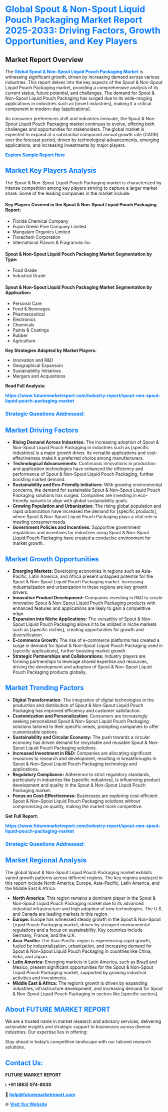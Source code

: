 <h1 style="color: #007BFF;">Global Spout & Non-Spout Liquid Pouch Packaging Market Report 2025-2033: Driving Factors, Growth Opportunities, and Key Players</h1>

<section id="overview">
<h2>Market Report Overview</h2>
<p>The <a href="https://www.futuremarketreport.com/industry-report/spout-non-spout-liquid-pouch-packaging-market" style="color: #007BFF; text-decoration: none;"><strong>Global Spout & Non-Spout Liquid Pouch Packaging Market</strong></a> is witnessing significant growth, driven by increasing demand across various industries. This report delves into the key aspects of the Spout & Non-Spout Liquid Pouch Packaging market, providing a comprehensive analysis of its current status, future potential, and challenges. The demand for Spout & Non-Spout Liquid Pouch Packaging has surged due to its wide-ranging applications in industries such as [insert industries], making it a critical component in modern-day [applications].</p>
<p>As consumer preferences shift and industries innovate, the Spout & Non-Spout Liquid Pouch Packaging market continues to evolve, offering both challenges and opportunities for stakeholders. The global market is expected to expand at a substantial compound annual growth rate (CAGR) over the forecast period, driven by technological advancements, emerging applications, and increasing investments by major players.</p>
</section>

<section id="overview">
<p><a href="https://www.futuremarketreport.com/request-sample/reportId=33123" style="color: #007BFF; text-decoration: none;"><strong>Explore Sample Report Here</strong></a></p>
</section>

<section id="key-players">
<h2 style="color: #007BFF;">Market Key Players Analysis</h2>
<p>The Spout & Non-Spout Liquid Pouch Packaging market is characterized by intense competition among key players striving to capture a larger market share. Some of the leading companies in the market include:</p>
<h4>Key Players Covered in the Spout & Non-Spout Liquid Pouch Packaging Report:</h4>
<ul><li>Florida Chemical Company</li><li>Fujian Green Pine Company Limited</li><li>Mangalam Organics Limited</li><li>Florachem Corporation</li><li>International Flavors &amp; Fragrances Inc</li></ul>
<h4>Spout & Non-Spout Liquid Pouch Packaging Market Segmentation by Type:</h4>
<ul><li>Food Grade</li><li>Industrial Grade</li></ul>

<h4>Spout & Non-Spout Liquid Pouch Packaging Market Segmentation by Application:</h4>
<ul><li>Personal Care</li><li>Food &amp; Beverages</li><li>Pharmaceutical</li><li>Electronics</li><li>Chemicals</li><li>Paints &amp; Coatings</li><li>Rubber</li><li>Agriculture</li></ul>
<p><strong>Key Strategies Adopted by Market Players:</strong></p>
<ul>
<li>Innovation and R&D</li>
<li>Geographical Expansion</li>
<li>Sustainability Initiatives</li>
<li>Mergers and Acquisitions</li>
</ul>
</section>

<section>
<p><strong>Read Full Analysis: </strong></p><a href="https://www.futuremarketreport.com/industry-report/spout-non-spout-liquid-pouch-packaging-market" style="color: #007BFF; text-decoration: none;"><strong>https://www.futuremarketreport.com/industry-report/spout-non-spout-liquid-pouch-packaging-market</strong></a>
<h3 style="color: #007BFF;">Strategic Questions Addressed:</h3>
</section>

<section id="driving-factors">
<h2 style="color: #007BFF;">Market Driving Factors</h2>
<ul>
<li><strong>Rising Demand Across Industries:</strong> The increasing adoption of Spout & Non-Spout Liquid Pouch Packaging in industries such as [specific industries] is a major growth driver. Its versatile applications and cost-effectiveness make it a preferred choice among manufacturers.</li>
<li><strong>Technological Advancements:</strong> Continuous innovations in production and application technologies have enhanced the efficiency and performance of Spout & Non-Spout Liquid Pouch Packaging, further boosting market demand.</li>
<li><strong>Sustainability and Eco-Friendly Initiatives:</strong> With growing environmental concerns, the demand for sustainable Spout & Non-Spout Liquid Pouch Packaging solutions has surged. Companies are investing in eco-friendly variants to align with global sustainability goals.</li>
<li><strong>Growing Population and Urbanization:</strong> The rising global population and rapid urbanization have increased the demand for [specific products], where Spout & Non-Spout Liquid Pouch Packaging plays a vital role in meeting consumer needs.</li>
<li><strong>Government Policies and Incentives:</strong> Supportive government regulations and incentives for industries using Spout & Non-Spout Liquid Pouch Packaging have created a conducive environment for market growth.</li>
</ul>
</section>

<section id="growth-opportunities">
<h2 style="color: #007BFF;">Market Growth Opportunities</h2>
<ul>
<li><strong>Emerging Markets:</strong> Developing economies in regions such as Asia-Pacific, Latin America, and Africa present untapped potential for the Spout & Non-Spout Liquid Pouch Packaging market. Increasing industrialization and urbanization in these regions are key growth drivers.</li>
<li><strong>Innovative Product Development:</strong> Companies investing in R&D to create innovative Spout & Non-Spout Liquid Pouch Packaging products with enhanced features and applications are likely to gain a competitive edge.</li>
<li><strong>Expansion into Niche Applications:</strong> The versatility of Spout & Non-Spout Liquid Pouch Packaging allows it to be utilized in niche markets such as [specific niches], creating opportunities for growth and diversification.</li>
<li><strong>E-commerce Growth:</strong> The rise of e-commerce platforms has created a surge in demand for Spout & Non-Spout Liquid Pouch Packaging used in [specific applications], further boosting market growth.</li>
<li><strong>Strategic Partnerships and Collaborations:</strong> Industry players are forming partnerships to leverage shared expertise and resources, driving the development and adoption of Spout & Non-Spout Liquid Pouch Packaging products globally.</li>
</ul>
</section>

<section id="trending-factors">
<h2 style="color: #007BFF;">Market Trending Factors</h2>
<ul>
<li><strong>Digital Transformation:</strong> The integration of digital technologies in the production and distribution of Spout & Non-Spout Liquid Pouch Packaging has improved efficiency and customer satisfaction.</li>
<li><strong>Customization and Personalization:</strong> Consumers are increasingly seeking personalized Spout & Non-Spout Liquid Pouch Packaging solutions tailored to their specific needs, prompting companies to offer customizable options.</li>
<li><strong>Sustainability and Circular Economy:</strong> The push towards a circular economy has driven demand for recyclable and reusable Spout & Non-Spout Liquid Pouch Packaging solutions.</li>
<li><strong>Increased Investment in R&D:</strong> Companies are allocating significant resources to research and development, resulting in breakthroughs in Spout & Non-Spout Liquid Pouch Packaging technology and applications.</li>
<li><strong>Regulatory Compliance:</strong> Adherence to strict regulatory standards, particularly in industries like [specific industries], is influencing product development and quality in the Spout & Non-Spout Liquid Pouch Packaging market.</li>
<li><strong>Focus on Cost-Effectiveness:</strong> Businesses are exploring cost-efficient Spout & Non-Spout Liquid Pouch Packaging solutions without compromising on quality, making the market more competitive.</li>
</ul>
</section>

<section>
<p><strong>Get Full Report: </strong></p><a href="https://www.futuremarketreport.com/industry-report/spout-non-spout-liquid-pouch-packaging-market" style="color: #007BFF; text-decoration: none;"><strong>https://www.futuremarketreport.com/industry-report/spout-non-spout-liquid-pouch-packaging-market</strong></a>
<h3 style="color: #007BFF;">Strategic Questions Addressed:</h3>
</section>


<section id="regional-analysis">
<h2 style="color: #007BFF;">Market Regional Analysis</h2>
<p>The global Spout & Non-Spout Liquid Pouch Packaging market exhibits varied growth patterns across different regions. The key regions analyzed in this report include North America, Europe, Asia-Pacific, Latin America, and the Middle East & Africa:</p>
<ul>
<li><strong>North America:</strong> This region remains a dominant player in the Spout & Non-Spout Liquid Pouch Packaging market due to its advanced industrial infrastructure and high adoption of new technologies. The U.S. and Canada are leading markets in this region.</li>
<li><strong>Europe:</strong> Europe has witnessed steady growth in the Spout & Non-Spout Liquid Pouch Packaging market, driven by stringent environmental regulations and a focus on sustainability. Key countries include Germany, France, and the U.K.</li>
<li><strong>Asia-Pacific:</strong> The Asia-Pacific region is experiencing rapid growth, fueled by industrialization, urbanization, and increasing demand for Spout & Non-Spout Liquid Pouch Packaging in countries like China, India, and Japan.</li>
<li><strong>Latin America:</strong> Emerging markets in Latin America, such as Brazil and Mexico, present significant opportunities for the Spout & Non-Spout Liquid Pouch Packaging market, supported by growing industrial activities and investments.</li>
<li><strong>Middle East & Africa:</strong> The region’s growth is driven by expanding industries, infrastructure development, and increasing demand for Spout & Non-Spout Liquid Pouch Packaging in sectors like [specific sectors].</li>
</ul>
</section>

<footer>
<h2 style="color: #007BFF;">About FUTURE MARKET REPORT</h2>
<p>We are a trusted name in market research and advisory services, delivering actionable insights and strategic support to businesses across diverse industries. Our expertise lies in offering:</p>

<p>Stay ahead in today’s competitive landscape with our tailored research solutions.</p>

<h2 style="color: #007BFF;">Contact Us:</h2>
<p><strong>FUTURE MARKET REPORT</strong></p>
<p>📞 <strong>+91 (883) 074-8030</strong></p>
<p>📧 <strong><a href="mailto:help@futuremarketreport.com" style="color: #007BFF;">help@futuremarketreport.com</a></strong></p>
<p>🌐 <strong><a href="https://www.futuremarketreport.com/" style="color: #007BFF;">Visit Our Website</a></strong></p>
</footer>
